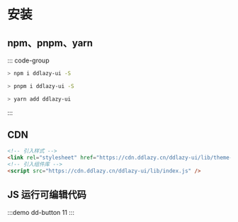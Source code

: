 <script setup>
import ddButton from '../components/dd-button.vue';
</script>
# 安装

## npm、pnpm、yarn

::: code-group

```sh [npm]
> npm i ddlazy-ui -S
```

```sh [pnpm]
> pnpm i ddlazy-ui -S
```

```sh [yarn]
> yarn add ddlazy-ui
```

:::

## CDN

```html
<!-- 引入样式 -->
<link rel="stylesheet" href="https://cdn.ddlazy.cn/ddlazy-ui/lib/theme-chalk/index.css" />
<!-- 引入组件库 -->
<script src="https://cdn.ddlazy.cn/ddlazy-ui/lib/index.js" />
```

## JS 运行可编辑代码

:::demo dd-button
<ddButton>11</ddButton>
::: 

<!-- 指定端口启动

```json{2}
  "scripts": {
    "docs:preview": "vitepress preview docs --port 8080" // [!code focus]
  }
``` -->
